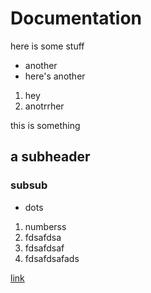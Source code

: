 # Documentation 

here is some stuff

* another
* here's another

1. hey
2. anotrrher


this is something

## a subheader
### subsub

* dots
1. numberss
3. fdsafdsa
3. fdsafdsaf
3. fdsafdsafads

[link](https://google.com)